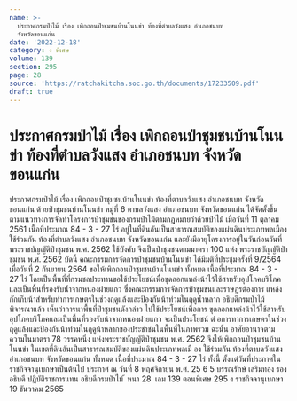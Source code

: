 ```yaml
---
name: >-
  ประกาศกรมป่าไม้ เรื่อง เพิกถอนป่าชุมชนบ้านโนนข่า ท้องที่ตำบลวังแสง อำเภอชนบท
  จังหวัดขอนแก่น
date: '2022-12-18'
category: ง พิเศษ
volume: 139
section: 295
page: 28
source: 'https://ratchakitcha.soc.go.th/documents/17233509.pdf'
draft: true
---
```


# ประกาศกรมป่าไม้ เรื่อง เพิกถอนป่าชุมชนบ้านโนนข่า ท้องที่ตำบลวังแสง อำเภอชนบท จังหวัดขอนแก่น

ประกาศกรมป่าไม้ เรื่อง เพิกถอนป่าชุมชนบ้านโนนข่า ท้องที่ตาบลวังแสง อำเภอชนบท จังหวัดขอนแก่น ด้วยป่าชุมชนบ้านโนนข่า หมู่ที่ 6 ตาบลวังแสง อำเภอชนบท จังหวัดขอนแก่น ได้จัดตั้งขึ้น ตามแนวทางการจัดทำโครงการป่าชุมชนของกรมป่าไม้ตามกฎหมายว่าด้วยป่าไม้ เมื่อวันที่ 11 ตุลาคม 2561 เนื้อที่ประมาณ 84 - 3 - 27 ไร่ อยู่ในที่ดินอันเป็นสาธารณสมบัติของแผ่นดินประเภทพลเมืองใช้ร่วมกัน ท้องที่ตำบลวังแสง อำเภอชนบท จังหวัดขอนแก่น และยังมีอายุโครงการอยู่ในวันก่อนวันที่ พระราชบัญญัติป่าชุมชน พ.ศ. 2562 ใช้บังคับ จึงเป็นป่าชุมชนตามมาตรา 100 แห่ง พระราชบัญญัติป่าชุมชน พ.ศ. 2562 บัดนี้ คณะกรรมการจัดการป่าชุมชนบ้านโนนข่า ได้มีมติที่ประชุมครั้งที่ 9/2564 เมื่อวันที่ 2 กันยายน 2564 ขอให้เพิกถอนป่าชุมชนบ้านโนนข่า ทั้งหมด เนื้อที่ประมาณ 84 - 3 - 27 ไร่ โดยเป็นพื้นที่ที่กรมชลประทานขอใช้ประโยชน์เพื่อขุดลอกแหล่งน้าไว้ใช้สาหรับอุปโภคบริโภค และเป็นพื้นที่รองรับน้ำจากหนองฝายแกว ซึ่งคณะกรรมการจัดการป่าชุมชนและราษฎรต้องการ แหล่งกักเก็บน้าสำหรับทำการเกษตรในช่วงฤดูแล้งและป้องกันน้าท่วมในฤดูน้ำหลาก อธิบดีกรมป่าไม้พิจารณาแล้ว เห็นว่าการนาพื้นที่ป่าชุมชนดังกล่าว ไปใช้ประโยชน์เพื่อการ ขุดลอกแหล่งน้าไว้ใช้สาหรับอุปโภคบริโภคและเป็นพื้นที่รองรับน้าจากหนองฝายแกว จะเป็นประโยชน์ ต่ อการทาการเกษตรในช่วงฤดูแล้งและป้องกันน้าท่วมในฤดูน้าหลากของประชาชนในพื้นที่ในภาพรวม ฉะนั้น อาศัยอานาจตามความในมาตรา 78 วรรคหนึ่ง แห่งพระราชบัญญัติป่าชุมชน พ.ศ. 2562 จึงให้เพิกถอนป่าชุมชนบ้านโนนข่า ในเขตที่ดินอันเป็นสาธารณสมบัติของแผ่นดินประเภทพลเมื อง ใช้ร่วมกัน ท้องที่ตาบลวังแสง อำเภอชนบท จังหวัดขอนแก่น ทั้งหมด เนื้อที่ประมาณ 84 - 3 - 27 ไร่ ทั้งนี้ ตั้งแต่วันที่ประกาศในราชกิจจานุเบกษาเป็นต้นไป ประกาศ ณ วันที่ 8 พฤศจิกายน พ.ศ. 25 6 5 บรรณรักษ์ เสริมทอง รองอธิบดี ปฏิบัติราชการแทน อธิบดีกรมป่าไม้ ้ หนา 28 ่ เลม 139 ตอนพิเศษ 295 ง ราชกิจจานุเบกษา 19 ธันวาคม 2565
